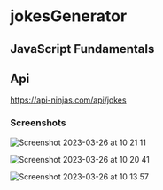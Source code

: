 # jokesGenerator

## JavaScript Fundamentals

## Api

https://api-ninjas.com/api/jokes

### Screenshots

![Screenshot 2023-03-26 at 10 21 11](https://user-images.githubusercontent.com/125808990/227768486-28954d59-08f0-4980-8ba3-f2a5d7d979a8.png)

![Screenshot 2023-03-26 at 10 20 41](https://user-images.githubusercontent.com/125808990/227768497-3d5b4123-867e-44ea-948e-1aeaa0210f34.png)

![Screenshot 2023-03-26 at 10 13 57](https://user-images.githubusercontent.com/125808990/227768507-20497369-cca3-4b2b-930d-c4d5a86ebfb9.png)
